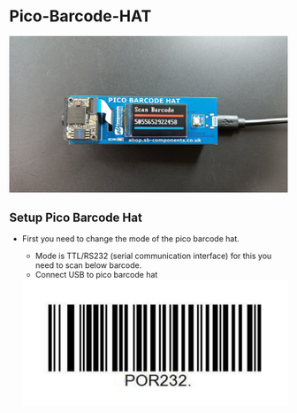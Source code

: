 # Pico-Barcode-HAT

<img src= https://github.com/sbcshop/Pico-Barcode-HAT/blob/main/images/img1.jpg />

## Setup Pico Barcode Hat
* First you need to change the mode of the pico barcode hat.   
  * Mode is TTL/RS232 (serial communication interface) for this you need to scan below barcode.
  * Connect USB to pico barcode hat
  
  <img src= https://github.com/sbcshop/Pico-Barcode-HAT/blob/main/images/TTL_RS232.JPG />
  
  

  
   

